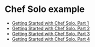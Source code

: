 # Chef Solo example

* [Getting Started with Chef Solo. Part 1](http://leopard.in.ua/2013/01/04/chef-solo-getting-started-part-1/)
* [Getting Started with Chef Solo. Part 2](http://leopard.in.ua/2013/01/05/chef-solo-getting-started-part-2/)
* [Getting Started with Chef Solo. Part 3](http://leopard.in.ua/2013/01/07/chef-solo-getting-started-part-3/)
* [Getting Started with Chef Solo. Part 4](http://leopard.in.ua/2013/01/12/chef-solo-getting-started-part-4/)